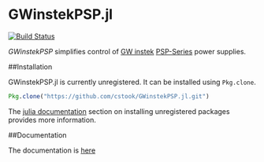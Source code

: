 # GWinstekPSP.jl

[![Build Status](https://travis-ci.org/cstook/GWinstekPSP.jl.svg?branch=master)](https://travis-ci.org/cstook/GWinstekPSP.jl)

*GWinstekPSP* simplifies control of [GW instek](http://www.gwinstek.com) [PSP-Series](http://www.gwinstek.com/en-global/products/DC_Power_Supply/Programmable_Single_Channel_DC_Power_Supplies/PSP-Series) power supplies.

##Installation

GWinstekPSP.jl is currently unregistered.  It can be installed using ```Pkg.clone```.
```julia
Pkg.clone("https://github.com/cstook/GWinstekPSP.jl.git")
```
The [julia documentation](http://docs.julialang.org) section on installing unregistered packages provides more information.

##Documentation

The documentation is [here](http://cstook.github.io/GWinstekPSP.jl)
